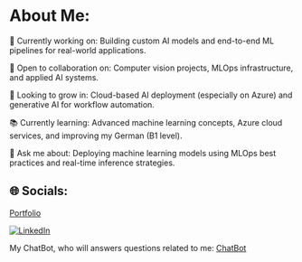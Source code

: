 # About Me:
🔧 Currently working on: Building custom AI models and end-to-end ML pipelines for real-world applications.

🤝 Open to collaboration on: Computer vision projects, MLOps infrastructure, and applied AI systems.

🧠 Looking to grow in: Cloud-based AI deployment (especially on Azure) and generative AI for workflow automation.

📚 Currently learning: Advanced machine learning concepts, Azure cloud services, and improving my German (B1 level).

💬 Ask me about: Deploying machine learning models using MLOps best practices and real-time inference strategies.


## 🌐 Socials:
[Portfolio](https://vedantsanjaychavan.de/)

[![LinkedIn](https://img.shields.io/badge/LinkedIn-%230077B5.svg?logo=linkedin&logoColor=white)](https://www.linkedin.com/in/vedant-chavan-97ml) 


My ChatBot, who will answers questions related to me: [ChatBot](https://huggingface.co/spaces/vedantchavan097/AI-chatbot)

<!-- ### ✍️ Random Dev Quote
![](https://quotes-github-readme.vercel.app/api?type=horizontal&theme=dark)-->

<!-- Proudly created with GPRM ( https://gprm.itsvg.in ) -->
